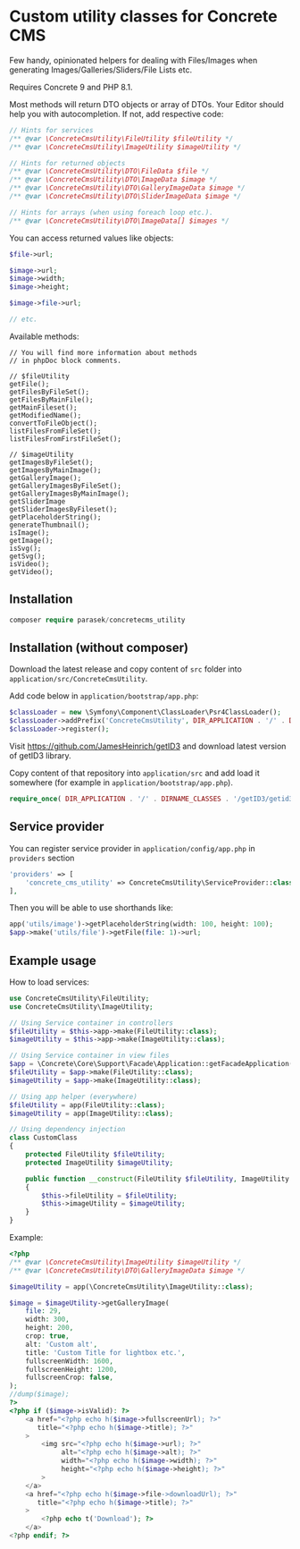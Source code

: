 # Custom utility classes for Concrete CMS

Few handy, opinionated helpers for dealing with Files/Images when generating Images/Galleries/Sliders/File Lists etc.

Requires Concrete 9 and PHP 8.1.

Most methods will return DTO objects or array of DTOs. Your Editor should help you with autocompletion.
If not, add respective code:

```php
// Hints for services
/** @var \ConcreteCmsUtility\FileUtility $fileUtility */
/** @var \ConcreteCmsUtility\ImageUtility $imageUtility */

// Hints for returned objects
/** @var \ConcreteCmsUtility\DTO\FileData $file */
/** @var \ConcreteCmsUtility\DTO\ImageData $image */
/** @var \ConcreteCmsUtility\DTO\GalleryImageData $image */
/** @var \ConcreteCmsUtility\DTO\SliderImageData $image */

// Hints for arrays (when using foreach loop etc.).
/** @var \ConcreteCmsUtility\DTO\ImageData[] $images */
```

You can access returned values like objects:

```php
$file->url;

$image->url;
$image->width;
$image->height;

$image->file->url;

// etc.
```



Available methods:
```
// You will find more information about methods
// in phpDoc block comments.

// $fileUtility
getFile();
getFilesByFileSet();
getFilesByMainFile();
getMainFileset();
getModifiedName();
convertToFileObject();
listFilesFromFileSet();
listFilesFromFirstFileSet();

// $imageUtility
getImagesByFileSet();
getImagesByMainImage();
getGalleryImage();
getGalleryImagesByFileSet();
getGalleryImagesByMainImage();
getSliderImage
getSliderImagesByFileset();
getPlaceholderString();
generateThumbnail();
isImage();
getImage();
isSvg();
getSvg();
isVideo();
getVideo();
```

## Installation

```php
composer require parasek/concretecms_utility
```

## Installation (without composer)

Download the latest release and copy content of `src` folder into `application/src/ConcreteCmsUtility`.

Add code below in `application/bootstrap/app.php`:

```php
$classLoader = new \Symfony\Component\ClassLoader\Psr4ClassLoader();
$classLoader->addPrefix('ConcreteCmsUtility', DIR_APPLICATION . '/' . DIRNAME_CLASSES . '/' . 'ConcreteCmsUtility');
$classLoader->register();
```

Visit https://github.com/JamesHeinrich/getID3 and download latest version of getID3 library.


Copy content of that repository into `application/src` and add load it somewhere (for example in `application/bootstrap/app.php`).
```php
require_once( DIR_APPLICATION . '/' . DIRNAME_CLASSES . '/getID3/getid3/getid3.php');
```


## Service provider
You can register service provider in `application/config/app.php` in `providers` section

```php
'providers' => [
    'concrete_cms_utility' => ConcreteCmsUtility\ServiceProvider::class,
],
```
Then you will be able to use shorthands like:
```php
app('utils/image')->getPlaceholderString(width: 100, height: 100);
$app->make('utils/file')->getFile(file: 1)->url;
```

## Example usage

How to load services:

```php
use ConcreteCmsUtility\FileUtility;
use ConcreteCmsUtility\ImageUtility;

// Using Service container in controllers
$fileUtility = $this->app->make(FileUtility::class);
$imageUtility = $this->app->make(ImageUtility::class);

// Using Service container in view files
$app = \Concrete\Core\Support\Facade\Application::getFacadeApplication();
$fileUtility = $app->make(FileUtility::class);
$imageUtility = $app->make(ImageUtility::class);

// Using app helper (everywhere)
$fileUtility = app(FileUtility::class);
$imageUtility = app(ImageUtility::class);

// Using dependency injection
class CustomClass
{
    protected FileUtility $fileUtility;
    protected ImageUtility $imageUtility;

    public function __construct(FileUtility $fileUtility, ImageUtility $imageUtility)
    {
        $this->fileUtility = $fileUtility;
        $this->imageUtility = $imageUtility;
    }
}
```

Example:
```php
<?php
/** @var \ConcreteCmsUtility\ImageUtility $imageUtility */
/** @var \ConcreteCmsUtility\DTO\GalleryImageData $image */

$imageUtility = app(\ConcreteCmsUtility\ImageUtility::class);

$image = $imageUtility->getGalleryImage(
    file: 29,
    width: 300,
    height: 200,
    crop: true,
    alt: 'Custom alt',
    title: 'Custom Title for lightbox etc.',
    fullscreenWidth: 1600,
    fullscreenHeight: 1200,
    fullscreenCrop: false,
);
//dump($image);
?>
<?php if ($image->isValid): ?>
    <a href="<?php echo h($image->fullscreenUrl); ?>"
       title="<?php echo h($image->title); ?>"
    >
        <img src="<?php echo h($image->url); ?>"
             alt="<?php echo h($image->alt); ?>"
             width="<?php echo h($image->width); ?>"
             height="<?php echo h($image->height); ?>"
        >
    </a>
    <a href="<?php echo h($image->file->downloadUrl); ?>"
       title="<?php echo h($image->title); ?>"
    >
        <?php echo t('Download'); ?>
    </a>
<?php endif; ?>
```
